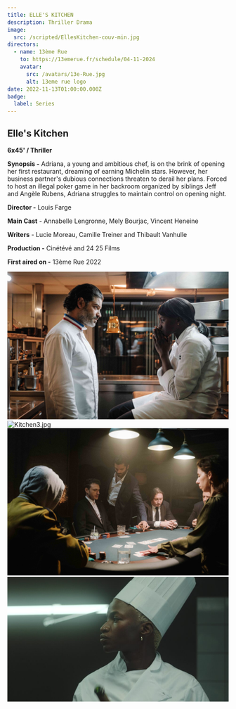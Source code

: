 ```yaml
---
title: ELLE'S KITCHEN
description: Thriller Drama
image:
  src: /scripted/EllesKitchen-couv-min.jpg
directors:
  - name: 13ème Rue
    to: https://13emerue.fr/schedule/04-11-2024
    avatar:
      src: /avatars/13e-Rue.jpg
      alt: 13eme rue logo
date: 2022-11-13T01:00:00.000Z
badge:
  label: Series
---
```


## Elle's Kitchen

**6x45' / Thriller**

**Synopsis -** Adriana, a young and ambitious chef, is on the brink of opening her first restaurant, dreaming of earning Michelin stars. However, her business partner's dubious connections threaten to derail her plans. Forced to host an illegal poker game in her backroom organized by siblings Jeff and Angèle Rubens, Adriana struggles to maintain control on opening night.

**Director -** Louis Farge

**Main Cast** - Annabelle Lengronne, Mely Bourjac, Vincent Heneine

**Writers** - Lucie Moreau, Camille Treiner and Thibault Vanhulle

**Production -** Cinétévé and 24 25 Films

**First aired on -** 13ème Rue 2022

![Kitchen1.jpeg](/scripted/Kitchen1.jpeg)![Kitchen3.jpg](/scripted/Kitchen3.jpg)![Kitchen4.jpg](/scripted/Kitchen4.jpg)![CUISINE-INTERNE.jpg](/scripted/CUISINE-INTERNE.jpg)
